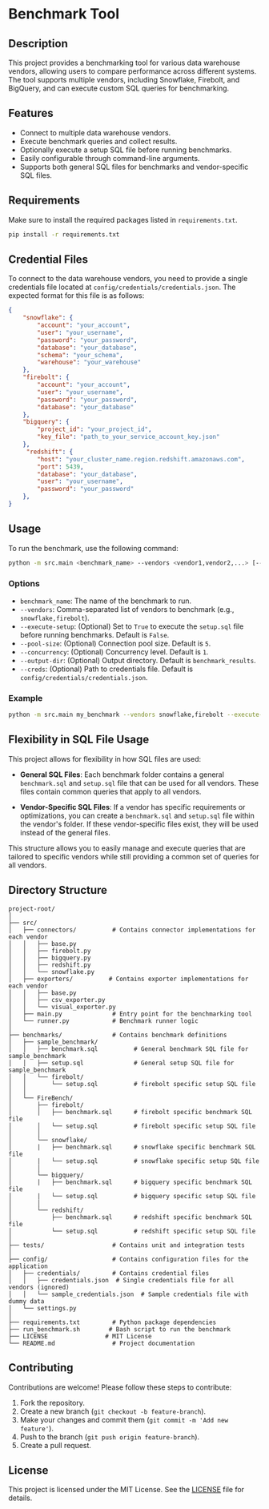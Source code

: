# Benchmark Tool

## Description

This project provides a benchmarking tool for various data warehouse vendors, allowing users to compare performance across different systems. The tool supports multiple vendors, including Snowflake, Firebolt, and BigQuery, and can execute custom SQL queries for benchmarking.

## Features

- Connect to multiple data warehouse vendors.
- Execute benchmark queries and collect results.
- Optionally execute a setup SQL file before running benchmarks.
- Easily configurable through command-line arguments.
- Supports both general SQL files for benchmarks and vendor-specific SQL files.

## Requirements

Make sure to install the required packages listed in `requirements.txt`.

```bash
pip install -r requirements.txt
```

## Credential Files

To connect to the data warehouse vendors, you need to provide a single credentials file located at `config/credentials/credentials.json`. The expected format for this file is as follows:

```json
{
    "snowflake": {
        "account": "your_account",
        "user": "your_username",
        "password": "your_password",
        "database": "your_database",
        "schema": "your_schema",
        "warehouse": "your_warehouse"
    },
    "firebolt": {
        "account": "your_account",
        "user": "your_username",
        "password": "your_password",
        "database": "your_database"
    },
    "bigquery": {
        "project_id": "your_project_id",
        "key_file": "path_to_your_service_account_key.json"
    },
     "redshift": {
        "host": "your_cluster_name.region.redshift.amazonaws.com",
        "port": 5439,
        "database": "your_database",
        "user": "your_username",
        "password": "your_password"
    },
}
```

## Usage

To run the benchmark, use the following command:

```bash
python -m src.main <benchmark_name> --vendors <vendor1,vendor2,...> [--execute-setup <True|False>]
```

### Options

- `benchmark_name`: The name of the benchmark to run.
- `--vendors`: Comma-separated list of vendors to benchmark (e.g., `snowflake,firebolt`).
- `--execute-setup`: (Optional) Set to `True` to execute the `setup.sql` file before running benchmarks. Default is `False`.
- `--pool-size`: (Optional) Connection pool size. Default is `5`.
- `--concurrency`: (Optional) Concurrency level. Default is `1`.
- `--output-dir`: (Optional) Output directory. Default is `benchmark_results`.
- `--creds`: (Optional) Path to credentials file. Default is `config/credentials/credentials.json`.

### Example

```bash
python -m src.main my_benchmark --vendors snowflake,firebolt --execute-setup True
```

## Flexibility in SQL File Usage

This project allows for flexibility in how SQL files are used:

- **General SQL Files**: Each benchmark folder contains a general `benchmark.sql` and `setup.sql` file that can be used for all vendors. These files contain common queries that apply to all vendors.

- **Vendor-Specific SQL Files**: If a vendor has specific requirements or optimizations, you can create a `benchmark.sql` and `setup.sql` file within the vendor's folder. If these vendor-specific files exist, they will be used instead of the general files.

This structure allows you to easily manage and execute queries that are tailored to specific vendors while still providing a common set of queries for all vendors.

## Directory Structure

```
project-root/
│
├── src/
│   ├── connectors/          # Contains connector implementations for each vendor
│   │   ├── base.py
│   │   ├── firebolt.py
│   │   ├── bigquery.py
│   │   ├── redshift.py
│   │   └── snowflake.py
│   ├── exporters/          # Contains exporter implementations for each vendor
│   │   ├── base.py
│   │   ├── csv_exporter.py
│   │   └── visual_exporter.py
│   ├── main.py              # Entry point for the benchmarking tool
│   └── runner.py            # Benchmark runner logic
│
├── benchmarks/              # Contains benchmark definitions
│   ├── sample_benchmark/
│   │   ├── benchmark.sql          # General benchmark SQL file for sample_benchmark
│   │   ├── setup.sql              # General setup SQL file for sample_benchmark
│   │   └── firebolt/
│   │       └── setup.sql          # firebolt specific setup SQL file
│   │   
│   └── FireBench/
│       ├── firebolt/
│       │   ├── benchmark.sql      # firebolt specific benchmark SQL file
│       │   └── setup.sql          # firebolt specific setup SQL file
│       │
│       └── snowflake/
│       |   ├── benchmark.sql      # snowflake specific benchmark SQL file
│       |   └── setup.sql          # snowflake specific setup SQL file
│       │
│       └── bigquery/
│       |   ├── benchmark.sql      # bigquery specific benchmark SQL file
│       |   └── setup.sql          # bigquery specific setup SQL file
│       │
│       └── redshift/
│           ├── benchmark.sql      # redshift specific benchmark SQL file
│           └── setup.sql          # redshift specific setup SQL file
│
├── tests/                   # Contains unit and integration tests
│
├── config/                  # Contains configuration files for the application
│   ├── credentials/         # Contains credential files
│   │   ├── credentials.json  # Single credentials file for all vendors (ignored)
│   │   └── sample_credentials.json  # Sample credentials file with dummy data
│   └── settings.py     
│
├── requirements.txt         # Python package dependencies
├── run_benchmark.sh        # Bash script to run the benchmark
├── LICENSE                # MIT License
└── README.md                # Project documentation
```

## Contributing

Contributions are welcome! Please follow these steps to contribute:

1. Fork the repository.
2. Create a new branch (`git checkout -b feature-branch`).
3. Make your changes and commit them (`git commit -m 'Add new feature'`).
4. Push to the branch (`git push origin feature-branch`).
5. Create a pull request.

## License

This project is licensed under the MIT License. See the [LICENSE](LICENSE) file for details.
